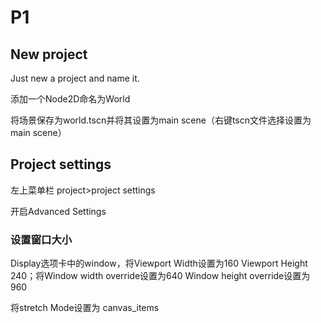 # P1

## New project

Just new a project and name it.

添加一个Node2D命名为World

将场景保存为world.tscn并将其设置为main scene（右键tscn文件选择设置为main scene）



## Project settings

左上菜单栏 project>project settings

开启Advanced Settings

### 设置窗口大小

Display选项卡中的window，将Viewport Width设置为160 Viewport Height 240；将Window width override设置为640 Window height override设置为960

将stretch Mode设置为 canvas_items

